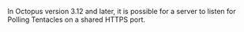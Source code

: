 In Octopus version 3.12 and later, it is possible for a server to listen for Polling Tentacles on a shared HTTPS port.